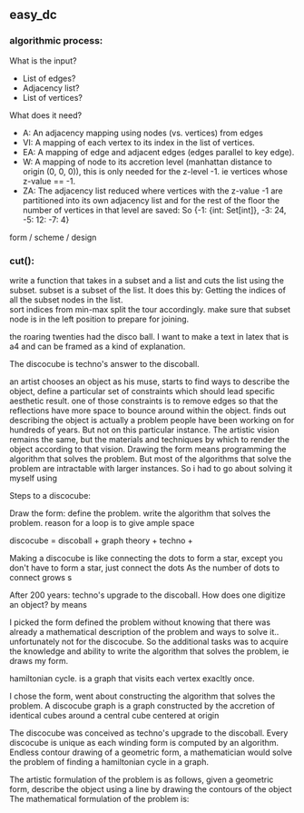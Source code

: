 ## easy_dc

### algorithmic process:


What is the input? 
- List of edges?
- Adjacency list?
- List of vertices?

What does it need?
- A: An adjacency mapping using nodes (vs. vertices) from edges
- VI: A mapping of each vertex to its index in the list of vertices.
- EA: A mapping of edge and adjacent edges (edges parallel to key edge).
- W: A mapping of node to its accretion level (manhattan distance to origin (0, 0, 0)), this is only needed for the z-level -1. ie vertices whose z-value == -1.
- ZA: The adjacency list reduced where vertices with the z-value -1 are partitioned into its own adjacency list and for the rest of the floor the number of vertices in that level are saved: So {-1: {int: Set[int]}, -3: 24, -5: 12: -7: 4}   

form / scheme / design


### cut():
    
write a function that takes in a subset and a list and cuts the list using the subset.
subset is a subset of the list.
It does this by:
Getting the indices of all the subset nodes in the list.  
sort indices from min-max
split the tour accordingly.
make sure that subset node is in the left position to prepare for joining. 


the roaring twenties had the disco ball. 
I want to make a text in latex that is a4 and can be framed as a kind of explanation.

The discocube is techno's answer to the discoball.

an artist chooses an object as his muse,
starts to find ways to describe the object,
define a particular set of constraints which should lead specific aesthetic result. 
one of those constraints is to remove edges so that the reflections have more space to bounce around within the object. 
finds out describing the object is actually a problem people have been working on for hundreds of years.
But not on this particular instance.
The artistic vision remains the same, but the materials and techniques by which to render the object according to that vision. 
Drawing the form means programming the algorithm that solves the problem. 
But most of the algorithms that solve the problem are intractable with larger instances.
So i had to go about solving it myself using 

Steps to a discocube:

Draw the form: define the problem. write the algorithm that solves the problem.
reason for a loop is to give ample space 

discocube = discoball + graph theory + techno + 
 
Making a discocube is like connecting the dots to form a star, except you don't have to form a star, 
just connect the dots
As the number of dots to connect grows s

After 200 years: techno's upgrade to the discoball.
How does one digitize an object? by means 

I picked the form defined the problem without knowing that there was already a mathematical description of the problem and ways to solve it.. 
unfortunately not for the discocube. So the additional tasks was to acquire the knowledge and ability to write the algorithm that solves the problem, ie draws my form.


hamiltonian cycle. is a graph that visits each vertex exacltly once.


I chose the form, went about constructing the algorithm that solves the problem. 
A discocube graph is a graph constructed by the accretion of identical cubes around a central cube centered at origin

The discocube was conceived as techno's upgrade to the discoball.
Every discocube is unique as each winding form is computed by an algorithm.
Endless contour drawing of a geometric form, a mathematician would solve the problem of finding a hamiltonian cycle in a graph.

The artistic formulation of the problem is as follows, given a geometric form, describe the object using a line by drawing the contours of the object
The mathematical formulation of the problem is:

